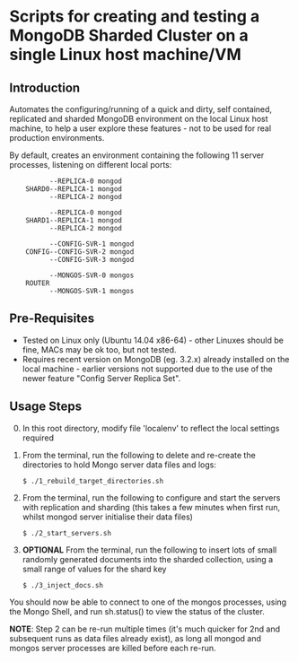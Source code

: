 # Scripts for creating and testing a MongoDB Sharded Cluster on a single Linux host machine/VM

## Introduction

Automates the configuring/running of a quick and dirty, self contained, replicated and sharded MongoDB environment on the local Linux host machine, to help a user explore these features - not to be used for real production environments.

By default, creates an environment containing the following 11 server processes, listening on different local ports:

              --REPLICA-0 mongod
        SHARD0--REPLICA-1 mongod
              --REPLICA-2 mongod

              --REPLICA-0 mongod
        SHARD1--REPLICA-1 mongod
              --REPLICA-2 mongod

              --CONFIG-SVR-1 mongod
        CONFIG--CONFIG-SVR-2 mongod
              --CONFIG-SVR-3 mongod

              --MONGOS-SVR-0 mongos
        ROUTER
              --MONGOS-SVR-1 mongos


## Pre-Requisites

*  Tested on Linux only (Ubuntu 14.04 x86-64) - other Linuxes should be fine, MACs may be ok too, but not tested.
*  Requires recent version on MongoDB (eg. 3.2.x) already installed on the local machine - earlier versions not supported due to the use of the newer feature "Config Server Replica Set".


## Usage Steps

0.  In this root directory, modify file 'localenv' to reflect the local settings required

1.  From the terminal, run the following to delete and re-create the directories to hold Mongo server data files and logs:

    ```
    $ ./1_rebuild_target_directories.sh
    ```

2.  From the terminal, run the following to configure and start the servers with replication and sharding (this takes a few minutes when first run, whilst mongod server initialise their data files)

    ```
    $ ./2_start_servers.sh
    ```

3.  **OPTIONAL** From the terminal, run the following to insert lots of small randomly generated documents into the sharded collection, using a small range of values for the shard key

    ```
    $ ./3_inject_docs.sh
    ```

You should now be able to connect to one of the mongos processes, using the Mongo Shell, and run sh.status() to view the status of the cluster.


**NOTE**: Step 2 can be re-run multiple times (it's much quicker for 2nd and subsequent runs as data files already exist), as long all mongod and mongos server processes are killed before each re-run.

